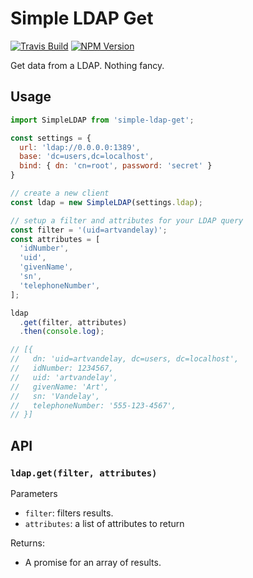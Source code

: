 # Simple LDAP Get

[![Travis Build](https://img.shields.io/travis/mcadonline/simple-ldap-get.svg?style=flat)](https://travis-ci.org/mcadonline/simple-ldap-get)
[![NPM Version](https://img.shields.io/npm/v/simple-ldap-get.svg)](https://www.npmjs.com/package/simple-ldap-get)

Get data from a LDAP. Nothing fancy.

## Usage

```js
import SimpleLDAP from 'simple-ldap-get';

const settings = {
  url: 'ldap://0.0.0.0:1389',
  base: 'dc=users,dc=localhost',
  bind: { dn: 'cn=root', password: 'secret' }
}

// create a new client
const ldap = new SimpleLDAP(settings.ldap);

// setup a filter and attributes for your LDAP query
const filter = '(uid=artvandelay)';
const attributes = [
  'idNumber',
  'uid',
  'givenName',
  'sn',
  'telephoneNumber',
];

ldap
  .get(filter, attributes)
  .then(console.log);

// [{
//   dn: 'uid=artvandelay, dc=users, dc=localhost',
//   idNumber: 1234567,
//   uid: 'artvandelay',
//   givenName: 'Art',
//   sn: 'Vandelay',
//   telephoneNumber: '555-123-4567',
// }]

```

## API

### `ldap.get(filter, attributes)`

Parameters
  - `filter`: filters results.
  - `attributes`: a list of attributes to return

Returns:
  - A promise for an array of results.



